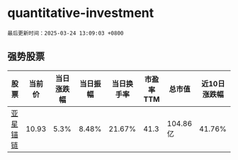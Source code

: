 # quantitative-investment

`最后更新时间：2025-03-24 13:09:03 +0800`

## 强势股票

|股票|当前价|当日涨跌幅|当日振幅|当日换手率|市盈率TTM|总市值|近10日涨跌幅|
|----|----|----|----|----|----|----|----|
|[亚星锚链](https://xueqiu.com/S/SH601890)|10.93|5.3%|8.48%|21.67%|41.3|104.86亿|41.76%|
